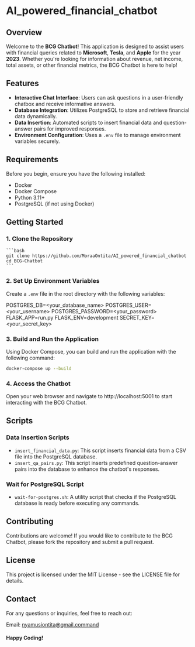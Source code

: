 # AI_powered_financial_chatbot

## Overview

Welcome to the **BCG Chatbot**! This application is designed to assist users with financial queries related to **Microsoft**, **Tesla**, and **Apple** for the year **2023**. Whether you're looking for information about revenue, net income, total assets, or other financial metrics, the BCG Chatbot is here to help!

## Features

- **Interactive Chat Interface**: Users can ask questions in a user-friendly chatbox and receive informative answers.
- **Database Integration**: Utilizes PostgreSQL to store and retrieve financial data dynamically.
- **Data Insertion**: Automated scripts to insert financial data and question-answer pairs for improved responses.
- **Environment Configuration**: Uses a `.env` file to manage environment variables securely.


## Requirements

Before you begin, ensure you have the following installed:

- Docker
- Docker Compose
- Python 3.11+
- PostgreSQL (if not using Docker)

## Getting Started

### 1. Clone the Repository

    ```bash
    git clone https://github.com/MoraaOntita/AI_powered_financial_chatbot
    cd BCG-Chatbot
    ```


### 2. Set Up Environment Variables

Create a `.env` file in the root directory with the following variables:

POSTGRES_DB=<your_database_name>
POSTGRES_USER=<your_username>
POSTGRES_PASSWORD=<your_password>
FLASK_APP=run.py
FLASK_ENV=development
SECRET_KEY=<your_secret_key>


### 3. Build and Run the Application

Using Docker Compose, you can build and run the application with the following command:

```bash
docker-compose up --build
```

### 4. Access the Chatbot

Open your web browser and navigate to http://localhost:5001 to start interacting with the BCG Chatbot.

## Scripts
### Data Insertion Scripts
- `insert_financial_data.py`: This script inserts financial data from a CSV file into the PostgreSQL database.
- `insert_qa_pairs.py`: This script inserts predefined question-answer pairs into the database to enhance the chatbot's responses.

### Wait for PostgreSQL Script
- `wait-for-postgres.sh`: A utility script that checks if the PostgreSQL database is ready before executing any commands.

## Contributing
Contributions are welcome! If you would like to contribute to the BCG Chatbot, please fork the repository and submit a pull request.

## License
This project is licensed under the MIT License - see the LICENSE file for details.

## Contact
For any questions or inquiries, feel free to reach out:

Email: nyamusiontita@gmail.command

#### Happy Coding!